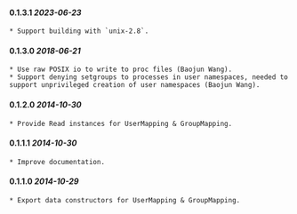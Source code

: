 #### 0.1.3.1 *2023-06-23*

	* Support building with `unix-2.8`.

#### 0.1.3.0 *2018-06-21*

	* Use raw POSIX io to write to proc files (Baojun Wang).
	* Support denying setgroups to processes in user namespaces, needed to support unprivileged creation of user namespaces (Baojun Wang).

#### 0.1.2.0 *2014-10-30*

	* Provide Read instances for UserMapping & GroupMapping.

#### 0.1.1.1 *2014-10-30*

	* Improve documentation.

#### 0.1.1.0 *2014-10-29*

	* Export data constructors for UserMapping & GroupMapping.
